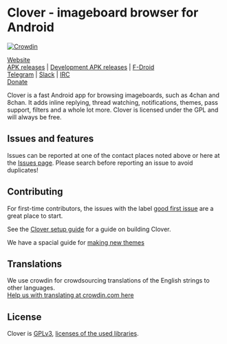 # Clover - imageboard browser for Android  

[![Crowdin](https://d322cqt584bo4o.cloudfront.net/clover/localized.svg)](https://crowdin.com/project/clover)

[Website](http://floens.github.io/Clover/)  
[APK releases](https://floens.github.io/Clover/#releases) | [Development APK releases](https://floens.github.io/Clover/#dev) | [F-Droid](https://floens.github.io/Clover/#fdroid)  
[Telegram](https://t.me/cloverapp) | [Slack](https://join.slack.com/t/uchan/shared_invite/enQtMjkyOTM3NDczNTcxLTNkMzljNDUyNjkzNjEwOTNkZTljZWQ3ZDNmNWUyMTY2YTAwNzBhNmI3YTg1YmNjMDQxZTgzMTM2YzE2YzRhMGI) | [IRC](https://webchat.freenode.net/?url=irc:///#Clover)  
[Donate](https://floens.github.io/Clover/#donate)  

Clover is a fast Android app for browsing imageboards, such as 4chan and 8chan. It adds inline replying, thread watching, notifications, themes, pass support, filters and a whole lot more. Clover is licensed under the GPL and will always be free.

## Issues and features
Issues can be reported at one of the contact places noted above or here at the [Issues page](https://github.com/Floens/Clover/issues). Please search before reporting an issue to avoid duplicates!    


## Contributing
For first-time contributors, the issues with the label [good first issue](https://github.com/Floens/Clover/issues?q=is%3Aissue+is%3Aopen+label%3A%22good+first+issue%22) are a great place to start.  

See the [Clover setup guide](https://github.com/Floens/Clover/wiki/Building-Clover) for a guide on building Clover.  

We have a spacial guide for [making new themes](https://github.com/Floens/Clover/wiki/Adding-a-new-theme)  


## Translations
We use crowdin for crowdsourcing translations of the English strings to other languages.  
[Help us with translating at crowdin.com here](https://crowdin.com/project/clover)  


## License
Clover is [GPLv3](https://github.com/Floens/Clover/blob/master/COPYING.txt), [licenses of the used libraries](https://github.com/Floens/Clover/blob/dev/Clover/app/src/main/assets/html/licenses.html).
